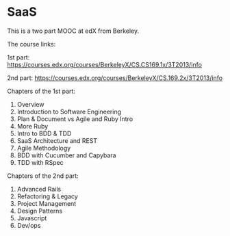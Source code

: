 SaaS
====

This is a two part MOOC at edX from Berkeley. 

The course links:

1st part: https://courses.edx.org/courses/BerkeleyX/CS.CS169.1x/3T2013/info

2nd part: https://courses.edx.org/courses/BerkeleyX/CS.169.2x/3T2013/info

Chapters of the 1st part:

  1. Overview
  2. Introduction to Software Engineering
  3. Plan & Document vs Agile and Ruby Intro
  4. More Ruby
  5. Intro to BDD & TDD
  6. SaaS Architecture and REST
  7. Agile Methodology
  8. BDD with Cucumber and Capybara
  9. TDD with RSpec

Chapters of the 2nd part:

  1. Advanced Rails
  2. Refactoring & Legacy
  3. Project Management
  4. Design Patterns
  5. Javascript
  6. Dev/ops

